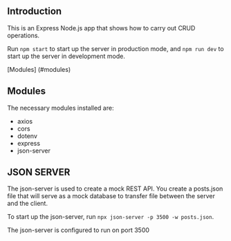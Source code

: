 ## Introduction

This is an Express Node.js app that shows how to carry out CRUD operations.

Run `npm start` to start up the server in production mode, and 
`npm run dev` to start up the server in development mode.

[Modules] (#modules)
## Modules

The necessary modules installed are:

- axios
- cors
- dotenv
- express
- json-server

## JSON SERVER

The json-server is used to create a mock REST API. You create a posts.json 
file that will serve as a mock database to transfer file between the 
server and the client.

To start up the json-server, run `npx json-server -p 3500 -w posts.json`.

The json-server is configured to run on port 3500

